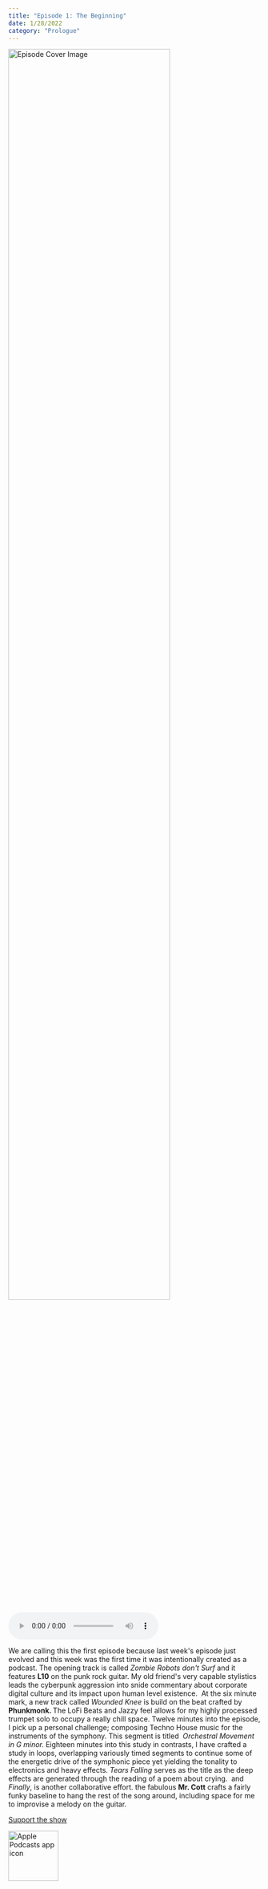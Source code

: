 ```yaml
---
title: "Episode 1: The Beginning"
date: 1/28/2022
category: "Prologue"
---
```

<img src="https://artwork.captivate.fm/c2b2d8d8-e8d4-4e46-ad9f-b1b04d5439ee/60854458c4d1acdf4e1c2f79c4137142d85d78e379bdafbd69bd34c85f5819ad.jpg" alt="Episode Cover Image" width=80%/>
<audio controls>
  <source src="https://podcasts.captivate.fm/media/b761c8ad-303b-4eb6-931f-745ea48843b3/9971319-episode-1-the-beginning.mp3" type="audio/mpeg">
  Your browser does not support the audio element.
</audio>

<p>We are calling this the first episode because last week&apos;s episode just evolved and this week was the first time it was intentionally created as a podcast. The opening track is called<em> Zombie Robots don&apos;t Surf</em> and it features <b>L10</b> on the punk rock guitar. My old friend&apos;s very capable stylistics leads the cyberpunk aggression into snide commentary about corporate digital culture and its impact upon human level existence.  At the six minute mark, a new track called <em>Wounded Knee</em> is build on the beat crafted by <b>Phunkmonk. </b>The LoFi Beats and Jazzy feel allows for my highly processed trumpet solo to occupy a really chill space. Twelve minutes into the episode, I pick up a personal challenge; composing Techno House music for the instruments of the symphony. This segment is titled <em> Orchestral Movement in G minor.</em> Eighteen minutes into this study in contrasts, I have crafted a study in loops, overlapping variously timed segments to continue some of the energetic drive of the symphonic piece yet yielding the tonality to electronics and heavy effects. <em>Tears Falling</em> serves as the title as the deep effects are generated through the reading of a poem about crying.  and <em>Finally</em>, is another collaborative effort. the fabulous <b>Mr. Cott</b> crafts a fairly funky baseline to hang the rest of the song around, including space for me to improvise a melody on the guitar. </p><a rel="payment" href="https://www.paypal.com/donate/?hosted_button_id=WX3GRUK5BHJLS">Support the show</a>

<a href="https://podcasts.apple.com/us/podcast/living-room-music/id1608791560?tscg=30200&itsct=podcast_box_appicon&ls=1&mttnsubad=1608791560" style="display: inline-block;"><img src="https://toolbox.marketingtools.apple.com/api/v2/badges/app-icon-podcasts/standard/en-us" alt="Apple Podcasts app icon" style="width: 100px; height: 100px; vertical-align: middle; object-fit: contain;" /></a>
    
